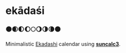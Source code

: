 # ekādaśi
### 🌑🌒🌓🌔🌕🌖🌗🌘🌑

Minimalistic [Ekadashi](https://en.wikipedia.org/wiki/Ekadashi) calendar using [**suncalc3**](https://github.com/Hypnos3/suncalc3).
